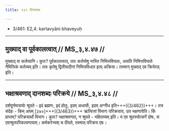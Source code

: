 ```yaml
---
title: १३१ टिप्पणयः

---
```

- 3/461: E2,4: kartavyāni bhaveyuḥ

____________________________________________


## मुख्याद् वा पूर्वकालत्वात् // MS_३,४.४७ //

मुख्याद् वा कर्तव्यानि। कुतः? पूर्वकालत्वात्, ततः कर्तव्येषु नास्ति निमित्तविघातः, असति निमित्तविघाते नैमित्तिकं कर्तव्यम् इति। ततः कृतेषु द्वितीयादीनां निमित्तविधात इत्य् अक्रिया। तस्मान् मुख्याद् एव क्रियेरन्न् इति।


____________________________________________


## भक्षाश्रवणाद् दानशब्दः परिक्रये // MS_३,४.४८ //

दर्शपूर्णमासयोः श्रूयते - इदं ब्रह्मणः, इदं होतुः, इदम् अध्वर्योः, इदम् अग्नीध इति+++({3/462})+++। तत्र संदेहः - किम् अयम् [३४०]+++({3/463})+++ ऋत्विजां विभागः परिक्रयाय, उत भक्षणायेति। किं प्राप्तम्? परिक्रयार्थो विभागः। कुतः? भक्षाश्रवणात्, न श्रूयते - भक्षितव्यम् इति। य एव श्रुतस्योत्सर्गे दोषः, स एवाश्रुतपरिकल्पणायाम्। कर्मकरेभ्यश् च दीयते, तस्मात् परिक्रय एषः।
